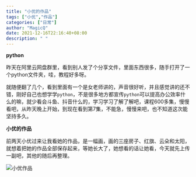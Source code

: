 ```yaml
---
title: "小优的作品"
tags: ["小优","作品"]
categories: ["日常"]
author: "MagicQ"
date: 2021-12-16T22:16:40+08:00
description: " "
---
```

**python**

昨天在阿里云网盘群里，看到别人发了个分享文件，里面东西很多，随手打开了一个python文件夹，哇，教程好多呀。

就随便翻了几个，看到里面有一个是女老师讲的，声音很好听，并且感觉讲的还不错，刚好自己也想学学`python`，不是很多地方都宣传`python`可以提高办公效率什么的嘛，就少看会斗鱼、抖音什么的，学习学习了解了解吧，课程600多集，慢慢看吧，从昨天晚上开始，到现在看到第7集，不能急，慢慢来吧，也不知道这次能坚持多久。

**小优的作品**

前两天小优过来让我看她的作品，是一幅画，画的三座房子、红旗、云朵和太阳，就想着把她的作品全部保存起来，等她长大了，她想看的话让她看，今天就先上传一副吧，其他的随后再整理。

![小优作品](/images/2021-12-16-chengbao.jpg)